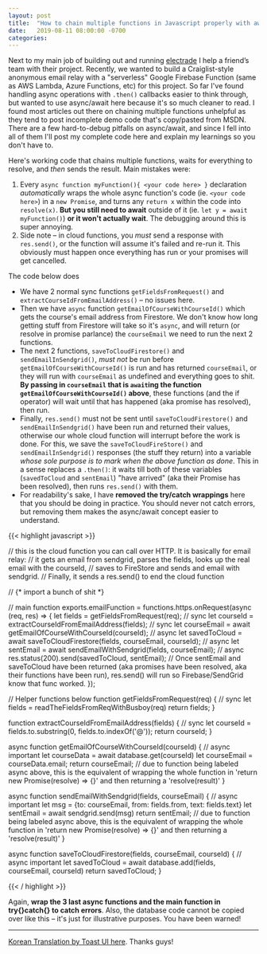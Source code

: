 ```yaml
---
layout: post
title:  "How to chain multiple functions in Javascript properly with await/async"
date:   2019-08-11 08:00:00 -0700
categories: 
---
```


Next to my main job of building out and running [electrade](https://www.electrade.app) I help a friend’s team with their project. Recently, we wanted to build a Craiglist-style anonymous email relay with a "serverless" Google Firebase Function (same as AWS Lambda, Azure Functions, etc) for this project. So far I've found handling async operations with `.then()` callbacks easier to think through, but wanted to use async/await here because it's so much cleaner to read. I found most articles out there on chaining multiple functions unhelpful as they tend to post incomplete demo code that's copy/pasted from MSDN. There are a few hard-to-debug pitfalls on async/await, and since I fell into all of them I'll post my complete code here and explain my learnings so you don't have to. 

Here's working code that chains multiple functions, waits for everything to resolve, and _then_ sends the result. Main mistakes were:

1. Every `async function myFunction(){ <your code here> }` declaration _automatically_ wraps the whole async function's code (ie. `<your code here>`) in a `new Promise`, and turns any `return x` within the code into `resolve(x)`. **But you still need to await** outside of it (ie. `let y = await myFunction()`) **or it won't actually wait**. The debugging around this is super annoying.
2. Side note – in cloud functions, you _must_ send a response with `res.send()`, or the function will assume it's failed and re-run it. This obviously must happen once everything has run or your promises will get cancelled.

The code below does 

* We have 2 normal sync functions `getFieldsFromRequest()` and `extractCourseIdFromEmailAddress()` – no issues here.
* Then we have `async` function `getEmailOfCourseWithCourseId()` which gets the course's email address from Firestore. We don't know how long getting stuff from Firestore will take so it's `async`, and will return (or resolve in promise parlance) the `courseEmail` we need to run the next 2 functions. 
* The next 2 functions, `saveToCloudFirestore()` and `sendEmailInSendgrid()`, _must not_ be run before `getEmailOfCourseWithCourseId()` is run and has returned `courseEmail`, or they will run with `courseEmail` as undefined and everything goes to shit. **By passing in `courseEmail` that is `await`ing the function `getEmailOfCourseWithCourseId()` above**, these functions (and the if operator) will wait until that has happened (aka promise has resolved), then run.
* Finally, `res.send()` must not be sent until `saveToCloudFirestore()` and `sendEmailInSendgrid()` have been run and returned their values, otherwise our whole cloud function will interrupt before the work is done. For this, we save the `saveToCloudFireStore()` and `sendEmailInSendgrid()` responses (the stuff they return) into a variable _whose sole purpose is to mark when the above function as done_. This in a sense replaces a `.then()`: it waits till both of these variables (`savedToCloud` and `sentEmail`) "have arrived" (aka their Promise has been resolved), then runs `res.send()` with them.
* For readability's sake, I have **removed the try/catch wrappings** here that you should be doing in practice. You should never not catch errors, but removing them makes the async/await concept easier to understand.

{{< highlight javascript >}}

// this is the cloud function you can call over HTTP. It is basically for email relay:
// it gets an email from sendgrid, parses the fields, looks up the real email with the courseId,
// saves to FireStore and sends and email with sendgrid.
// Finally, it sends a res.send() to end the cloud function

// {* import a bunch of shit *}

// main function
exports.emailFunction = functions.https.onRequest(async (req, res) => {
  let fields = getFieldsFromRequest(req); // sync
  let courseId = extractCourseIdFromEmailAddress(fields); // sync
  let courseEmail = await getEmailOfCourseWithCourseId(courseId); // async
  let savedToCloud = await saveToCloudFirestore(fields, courseEmail, courseId); // async
  let sentEmail = await sendEmailWithSendgrid(fields, courseEmail);  // async
  res.status(200).send(savedToCloud, sentEmail); // Once sentEmail and saveToCloud have been returned (aka promises have been resolved, aka their functions have been run), res.send() will run so Firebase/SendGrid know that func worked. 
});

// Helper functions below
function getFieldsFromRequest(req) { // sync
    let fields = readTheFieldsFromReqWithBusboy(req)
    return fields;
}

function extractCourseIdFromEmailAddress(fields) { // sync
    let courseId = fields.to.substring(0, fields.to.indexOf('@'));
    return courseId;
}

async function getEmailOfCourseWithCourseId(courseId) { // async important
    let courseData = await database.get(courseId)
    let courseEmail = courseData.email;
    return courseEmail; // due to function being labeled async above, this is the equivalent of wrapping the whole function in 'return new Promise(resolve) => {}' and then returning a 'resolve(result)'
}

async function sendEmailWithSendgrid(fields, courseEmail) { // async important
    let msg = {to: courseEmail, from: fields.from, text: fields.text}
    let sentEmail = await sendgrid.send(msg)
    return sentEmail; // due to function being labeled async above, this is the equivalent of wrapping the whole function in 'return new Promise(resolve) => {}' and then returning a 'resolve(result)'
}

async function saveToCloudFirestore(fields, courseEmail, courseId) { // async important
    let savedToCloud = await database.add(fields, courseEmail, courseId)
    return savedToCloud;
}


{{< / highlight >}}


Again, **wrap the 3 last async functions and the main function in try{}catch{} to catch errors**. Also, the database code cannot be copied over like this – it's just for illustrative purposes. You have been warned!


-----

[Korean Translation by Toast UI here](https://ui.toast.com/weekly-pick/ko_20190826/). Thanks guys!